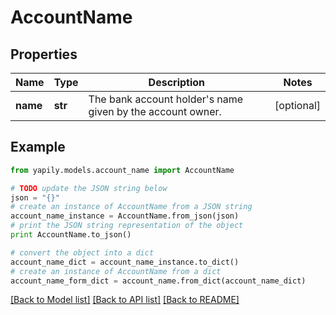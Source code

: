 # AccountName


## Properties
Name | Type | Description | Notes
------------ | ------------- | ------------- | -------------
**name** | **str** | The bank account holder&#39;s name given by the account owner. | [optional] 

## Example

```python
from yapily.models.account_name import AccountName

# TODO update the JSON string below
json = "{}"
# create an instance of AccountName from a JSON string
account_name_instance = AccountName.from_json(json)
# print the JSON string representation of the object
print AccountName.to_json()

# convert the object into a dict
account_name_dict = account_name_instance.to_dict()
# create an instance of AccountName from a dict
account_name_form_dict = account_name.from_dict(account_name_dict)
```
[[Back to Model list]](../README.md#documentation-for-models) [[Back to API list]](../README.md#documentation-for-api-endpoints) [[Back to README]](../README.md)


